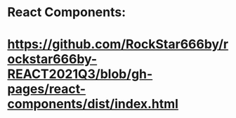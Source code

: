 # React Components:
#
# https://github.com/RockStar666by/rockstar666by-REACT2021Q3/blob/gh-pages/react-components/dist/index.html
